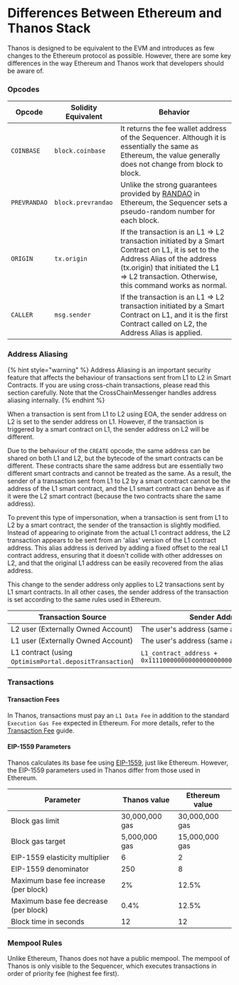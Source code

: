 # Differences Between Ethereum and Thanos Stack

Thanos is designed to be equivalent to the EVM and introduces as few changes to the Ethereum protocol as possible. However, there are some key differences in the way Ethereum and Thanos work that developers should be aware of.

### **Opcodes**

| **Opcode**   | **Solidity Equivalent** | **Behavior**                                                                                                                                                                                                                 |
| ------------ | ----------------------- | ---------------------------------------------------------------------------------------------------------------------------------------------------------------------------------------------------------------------------- |
| `COINBASE`   | `block.coinbase`        | It returns the fee wallet address of the Sequencer. Although it is essentially the same as Ethereum, the value generally does not change from block to block.                                                                |
| `PREVRANDAO` | `block.prevrandao`      | Unlike the strong guarantees provided by [RANDAO](https://eips.ethereum.org/EIPS/eip-4399) in Ethereum, the Sequencer sets a pseudo-random number for each block.                                                            |
| `ORIGIN`     | `tx.origin`             | If the transaction is an L1 ⇒ L2 transaction initiated by a Smart Contract on L1, it is set to the Address Alias of the address (tx.origin) that initiated the L1 ⇒ L2 transaction. Otherwise, this command works as normal. |
| `CALLER`     | `msg.sender`            | If the transaction is an L1 ⇒ L2 transaction initiated by a Smart Contract on L1, and it is the first Contract called on L2, the Address Alias is applied.                                                                   |

### **Address Aliasing**

{% hint style="warning" %}
Address Aliasing is an important security feature that affects the behaviour of transactions sent from L1 to L2 in Smart Contracts. If you are using cross-chain transactions, please read this section carefully. Note that the CrossChainMessenger handles address aliasing internally.
{% endhint %}

When a transaction is sent from L1 to L2 using EOA, the sender address on L2 is set to the sender address on L1. However, if the transaction is triggered by a smart contract on L1, the sender address on L2 will be different.

Due to the behaviour of the `CREATE` opcode, the same address can be shared on both L1 and L2, but the bytecode of the smart contracts can be different. These contracts share the same address but are essentially two different smart contracts and cannot be treated as the same. As a result, the sender of a transaction sent from L1 to L2 by a smart contract cannot be the address of the L1 smart contract, and the L1 smart contract can behave as if it were the L2 smart contract (because the two contracts share the same address).

To prevent this type of impersonation, when a transaction is sent from L1 to L2 by a smart contract, the sender of the transaction is slightly modified. Instead of appearing to originate from the actual L1 contract address, the L2 transaction appears to be sent from an 'alias' version of the L1 contract address. This alias address is derived by adding a fixed offset to the real L1 contract address, ensuring that it doesn't collide with other addresses on L2, and that the original L1 address can be easily recovered from the alias address.

This change to the sender address only applies to L2 transactions sent by L1 smart contracts. In all other cases, the sender address of the transaction is set according to the same rules used in Ethereum.

| **Transaction Source**                                  | **Sender Address**                                                 |
| ------------------------------------------------------- | ------------------------------------------------------------------ |
| L2 user (Externally Owned Account)                      | The user's address (same as in Ethereum)                           |
| L1 user (Externally Owned Account)                      | The user's address (same as in Ethereum)                           |
| L1 contract (using `OptimismPortal.depositTransaction`) | `L1_contract_address + 0x1111000000000000000000000000000000001111` |

### **Transactions**

#### **Transaction Fees**

In Thanos, transactions must pay an `L1 Data Fee` in addition to the standard `Execution Gas Fee` expected in Ethereum. For more details, refer to the [Transaction Fee](https://docs.tokamak.network/home/~/changes/agYOWEeK7NUEeofss2bX/service-guide/tokamak-l2/thanos-stack/transaction-fee) guide.

#### **EIP-1559 Parameters**

Thanos calculates its base fee using [EIP-1559](https://notes.ethereum.org/@vbuterin/eip-1559-faq), just like Ethereum. However, the EIP-1559 parameters used in Thanos differ from those used in Ethereum.

| **Parameter**                         | **Thanos value** | **Ethereum value** |
| ------------------------------------- | ---------------- | ------------------ |
| Block gas limit                       | 30,000,000 gas   | 30,000,000 gas     |
| Block gas target                      | 5,000,000 gas    | 15,000,000 gas     |
| EIP-1559 elasticity multiplier        | 6                | 2                  |
| EIP-1559 denominator                  | 250              | 8                  |
| Maximum base fee increase (per block) | 2%               | 12.5%              |
| Maximum base fee decrease (per block) | 0.4%             | 12.5%              |
| Block time in seconds                 | 12               | 12                 |

### **Mempool Rules**

Unlike Ethereum, Thanos does not have a public mempool. The mempool of Thanos is only visible to the Sequencer, which executes transactions in order of priority fee (highest fee first).
